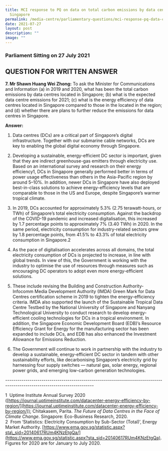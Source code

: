 ```yaml
---
title: MCI response to PQ on data on total carbon emissions by data centres in
  Singapore
permalink: /media-centre/parliamentary-questions/mci-response-pq-data-carbon-emissions-data-centres-sg/
date: 2021-07-27
layout: post
description: ""
image: ""
---
```

### Parliament Sitting on 27 July 2021

QUESTION FOR WRITTEN ANSWER
---------------------------

  
**7\. Mr Shawn Huang Wei Zhong:** To ask the Minister for Communications and Information (a) in 2019 and 2020, what has been the total carbon emissions by data centres located in Singapore; (b) what is the expected data centre emissions for 2021; (c) what is the energy efficiency of data centres located in Singapore compared to those in the located in the region; and (d) whether there are plans to further reduce the emissions for data centres in Singapore.  
  
**Answer:**  
  
1. Data centres (DCs) are a critical part of Singapore’s digital infrastructure. Together with our submarine cable networks, DCs are key to enabling the global digital economy through Singapore.   
  
2. Developing a sustainable, energy-efficient DC sector is important, given that they are indirect greenhouse-gas emitters through electricity use. Based on an international survey and research on their energy efficiency1, DCs in Singapore generally performed better in terms of power usage effectiveness than others in the Asia-Pacific region by around 5–10%. In addition, newer DCs in Singapore have also deployed best-in-class solutions to achieve energy-efficiency levels that are comparable to those in the US and Europe, despite Singapore’s warmer tropical climate.  
  
3. In 2019, DCs accounted for approximately 5.3% (2.75 terawatt-hours, or TWh) of Singapore’s total electricity consumption. Against the backdrop of the COVID-19 pandemic and increased digitalisation, this increased by 1.7 percentage points to approximately 7% (3.40 TWh) in 2020. In the same period, electricity consumption for industry-related sectors grew by 1.8 percentage points, from 41.5% to 43.3% of total electricity consumption in Singapore.2  
  
4. As the pace of digitalisation accelerates across all domains, the total electricity consumption of DCs is projected to increase, in line with global trends. In view of this, the Government is working with the industry to optimise the use of resources through measures such as encouraging DC operators to adopt even more energy-efficient solutions.  
  
5. These include revising the Building and Construction Authority-Infocomm Media Development Authority (IMDA) Green Mark for Data Centres certification scheme in 2019 to tighten the energy-efficiency criteria. IMDA also supported the launch of the Sustainable Tropical Data Centre Testbed by the National University of Singapore and Nanyang Technological University to conduct research to develop energy-efficient cooling technologies for DCs in a tropical environment. In addition, the Singapore Economic Development Board (EDB)’s Resource Efficiency Grant for Energy for the manufacturing sector has been expanded to include DCs, and EDB has also enhanced the Investment Allowance for Emissions Reduction.  
  
6. The Government will continue to work in partnership with the industry to develop a sustainable, energy-efficient DC sector in tandem with other sustainability efforts, like decarbonising Singapore’s electricity grid by harnessing four supply switches — natural gas, solar energy, regional power grids, and emerging low-carbon generation technologies.  
  
\--------------------------------------------------------------------------------------------------------------------------  
  
1  Uptime Institute Annual Survey 2020 ([https://journal.uptimeinstitute.com/datacenter-energy-efficiency-by-region/](https://journal.uptimeinstitute.com/datacenter-energy-efficiency-by-region/)); Chitakasem, Parita. _The Future of Data Centres in the Face of Climate Change_. Singapore: Eco-Business Research, 2020.  
2  From ‘Statistics: Electricity Consumption by Sub-Sector (Total)’, Energy Market Authority. [https://www.ema.gov.sg/statistic.aspx?sta\_sid=20140617RUm4KNzEtgQa/](https://www.ema.gov.sg/statistic.aspx?sta_sid=20140617RUm4KNzEtgQa). Figures for 2020 are for January to July 2020.